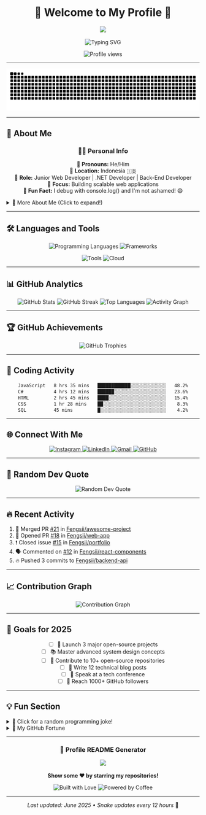 # <div align="center">🌟 Welcome to My Profile 🌟</div>

<div align="center">
  
<!-- Animated Header -->
<img src="https://capsule-render.vercel.app/api?type=waving&color=gradient&customColorList=0,2,2,5,30&height=200&section=header&text=Hi%20👋%20I'm%20Efengsi&fontSize=50&fontColor=fff&animation=twinkling&fontAlignY=35&desc=Junior%20Web%20Developer%20|%20.NET%20Developer%20|%20Back-End%20Developer&descAlignY=55&descSize=18" />

<!-- Typing Animation -->
<p>
  <img src="https://readme-typing-svg.demolab.com?font=Fira+Code&size=22&duration=3000&pause=1000&color=00D4FF&center=true&vCenter=true&width=600&lines=Welcome+to+my+Coding+Journey!+%F0%9F%9A%80;Building+Amazing+Web+Applications+%F0%9F%8C%90;Always+Learning+New+Technologies+%F0%9F%93%9A;Let's+Create+Something+Awesome!+%E2%9C%A8" alt="Typing SVG" />
</p>

<!-- Profile Views Counter with Animation -->
<img src="https://komarev.com/ghpvc/?username=Fengsii&style=for-the-badge&color=blueviolet&animated=true" alt="Profile views" />

</div>

---

<div align="center">
  
<picture>
  <source media="(prefers-color-scheme: dark)" srcset="https://raw.githubusercontent.com/Fengsii/Fengsii/output/github-contribution-grid-snake-dark.svg">
  <source media="(prefers-color-scheme: light)" srcset="https://raw.githubusercontent.com/Fengsii/Fengsii/output/github-contribution-grid-snake.svg">
  <img alt="github contribution grid snake animation" src="https://raw.githubusercontent.com/Fengsii/Fengsii/output/github-contribution-grid-snake.svg">
</picture>

</div>

---

## 🌈 About Me

<div align="center">
 
### 👨‍💻 Personal Info
        
🔸 **Pronouns:** He/Him  
🔸 **Location:** Indonesia 🇮🇩  
🔸 **Role:** Junior Web Developer | .NET Developer | Back-End Developer  
🔸 **Focus:** Building scalable web applications  
🔸 **Fun Fact:** I debug with console.log() and I'm not ashamed! 😄  

</div>

<details>
<summary>🎯 More About Me (Click to expand!)</summary>
<br>

- 🔭 I'm currently working on **exciting fullstack projects**
- 🌱 I'm currently learning **advanced React patterns & microservices**
- 👯 I'm looking to collaborate on **open source projects**
- 🤔 I'm looking for help with **system design and architecture**
- 💬 Ask me about **web development, programming, or tech in general**
- ⚡ Fun fact: **I can solve a Rubik's cube while thinking about code!**

</details>

---

## 🛠️ Languages and Tools

<div align="center">

<p>
  <img src="https://skillicons.dev/icons?i=js,cs,cpp,c,html,css&theme=dark" alt="Programming Languages" />
  <img src="https://skillicons.dev/icons?i=react,vue,dotnet&theme=dark" alt="Frameworks" />

</p>

<p>
  <img src="https://skillicons.dev/icons?i=postgres,mysql,git,vscode,visualstudio,php,postman,github&theme=dark" alt="Tools" />
  <img src="https://skillicons.dev/icons?i=vercel&theme=dark" alt="Cloud" />
</p>

</div>

---

## 📊 GitHub Analytics

<div align="center">

<img width="48%" src="https://github-readme-stats.vercel.app/api?username=Fengsii&show_icons=true&theme=tokyonight&hide_border=true&count_private=true&include_all_commits=true" alt="GitHub Stats" />
<img width="48%" src="https://github-readme-streak-stats.herokuapp.com/?user=Fengsii&theme=tokyonight&hide_border=true" alt="GitHub Streak" />

<img width="48%" src="https://github-readme-stats.vercel.app/api/top-langs/?username=Fengsii&theme=tokyonight&hide_border=true&layout=compact&langs_count=8" alt="Top Languages" />
<img width="48%" src="https://github-readme-activity-graph.vercel.app/graph?username=Fengsii&theme=tokyo-night&hide_border=true&area=true" alt="Activity Graph" />

</div>

---

## 🏆 GitHub Achievements

<div align="center">
  
<img src="https://github-profile-trophy.vercel.app/?username=Fengsii&theme=tokyonight&no-frame=true&row=1&column=7&margin-h=15&margin-w=5&no-bg=true" alt="GitHub Trophies" />

</div>

---

## 🎯 Coding Activity

<div align="center">

<!--START_SECTION:waka-->
```text
JavaScript   8 hrs 35 mins   ████████████░░░░░░░░░░░░░   48.2%
C#           4 hrs 12 mins   ██████░░░░░░░░░░░░░░░░░░░   23.6%
HTML         2 hrs 45 mins   ████░░░░░░░░░░░░░░░░░░░░░   15.4%
CSS          1 hr 28 mins    ██░░░░░░░░░░░░░░░░░░░░░░░    8.3%
SQL          45 mins         █░░░░░░░░░░░░░░░░░░░░░░░░    4.2%
```
<!--END_SECTION:waka-->

</div>

---

## 🌐 Connect With Me

<div align="center">

<a href="https://instagram.com/fengsii_rzzz">
  <img src="https://img.shields.io/badge/Instagram-E4405F?style=for-the-badge&logo=instagram&logoColor=white&animation=pulse" alt="Instagram" />
</a>
<a href="https://linkedin.com/in/Efengsi%20Rahmanto%20Zalukhu">
  <img src="https://img.shields.io/badge/LinkedIn-0077B5?style=for-the-badge&logo=linkedin&logoColor=white" alt="LinkedIn" />
</a>
<a href="mailto:ahmad88989999@gmail.com">
  <img src="https://img.shields.io/badge/Gmail-D14836?style=for-the-badge&logo=gmail&logoColor=white" alt="Gmail" />
</a>
<a href="https://github.com/Fengsii">
  <img src="https://img.shields.io/badge/GitHub-100000?style=for-the-badge&logo=github&logoColor=white" alt="GitHub" />
</a>

</div>

---

## 💭 Random Dev Quote

<div align="center">

<img src="https://quotes-github-readme.vercel.app/api?type=horizontal&theme=tokyonight" alt="Random Dev Quote" />

</div>

---

## 🔥 Recent Activity

<!--START_SECTION:activity-->
1. 🎉 Merged PR [#21](https://github.com/Fengsii/awesome-project/pull/21) in [Fengsii/awesome-project](https://github.com/Fengsii/awesome-project)
2. 💪 Opened PR [#18](https://github.com/Fengsii/web-app/pull/18) in [Fengsii/web-app](https://github.com/Fengsii/web-app)
3. ❗️ Closed issue [#15](https://github.com/Fengsii/portfolio/issues/15) in [Fengsii/portfolio](https://github.com/Fengsii/portfolio)
4. 🗣 Commented on [#12](https://github.com/Fengsii/react-components/issues/12) in [Fengsii/react-components](https://github.com/Fengsii/react-components)
5. 🔥 Pushed 3 commits to [Fengsii/backend-api](https://github.com/Fengsii/backend-api)
<!--END_SECTION:activity-->

---

## 📈 Contribution Graph

<div align="center">

<img src="https://github-readme-activity-graph.vercel.app/graph?username=Fengsii&bg_color=1a1b27&color=70a5fd&line=bf91f3&point=38bdae&area=true&hide_border=true&custom_title=Efengsi's%20Contribution%20Graph" alt="Contribution Graph" />

</div>

---

## 🎯 Goals for 2025

<div align="center">

- [ ] 🚀 Launch 3 major open-source projects
- [ ] 📚 Master advanced system design concepts
- [ ] 🌟 Contribute to 10+ open-source repositories
- [ ] 📝 Write 12 technical blog posts
- [ ] 🎪 Speak at a tech conference
- [ ] 💪 Reach 1000+ GitHub followers

</div>

---

## 💡 Fun Section

<details>
<summary>🎲 Click for a random programming joke!</summary>
<div align="center">

<img src="https://readme-jokes.vercel.app/api?theme=tokyonight&hideBorder" alt="Jokes Card" />

</div>
</details>

<details>
<summary>🔮 My GitHub Fortune</summary>
<div align="center">

```
🌟 The stars align in your favor, young developer!
🚀 Your code shall compile on the first try today!
☕ Coffee levels are optimal for maximum productivity!
🐛 Bugs fear your debugging skills!
💻 May your commits be atomic and your merges conflict-free!
```

</div>
</details>

---

<div align="center">

### 🎨 Profile README Generator

<img src="https://capsule-render.vercel.app/api?type=waving&color=gradient&customColorList=0,2,2,5,30&height=120&section=footer&text=Thanks%20for%20visiting!&fontSize=24&fontColor=fff&animation=twinkling&fontAlignY=70" />

**Show some ❤️ by starring my repositories!**

<img src="https://forthebadge.com/images/badges/built-with-love.svg" alt="Built with Love" />
<img src="https://forthebadge.com/images/badges/powered-by-coffee.svg" alt="Powered by Coffee" />

---

*Last updated: June 2025 • Snake updates every 12 hours* 🐍

</div>